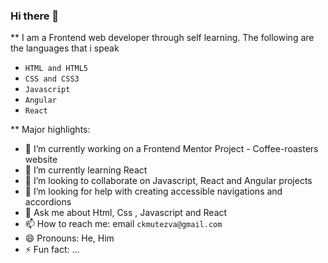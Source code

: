 ### Hi there 👋


** I am a Frontend web developer through self learning. 
The following are the languages that i speak
- `HTML and HTML5`
- `CSS and CSS3`
- `Javascript`
- `Angular`
-  `React`

** Major highlights:

- 🔭 I’m currently working on a Frontend Mentor Project - Coffee-roasters website
- 🌱 I’m currently learning React
- 👯 I’m looking to collaborate on Javascript, React and Angular projects
- 🤔 I’m looking for help with creating accessible navigations and accordions
- 💬 Ask me about Html, Css , Javascript and React
- 📫 How to reach me: email `ckmutezva@gmail.com`
- 😄 Pronouns: He, Him
- ⚡ Fun fact: ...




